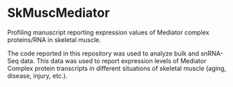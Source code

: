 # SkMuscMediator
Profiling manuscript reporting expression values of Mediator complex proteins/RNA in skeletal muscle.

The code reported in this repository was used to analyze bulk and snRNA-Seq data. This data was used to report expression levels of Mediator Complex protein transcripts in different situations of skeletal muscle (aging, disease, injury, etc.). 
